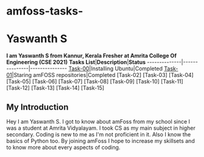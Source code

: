 # amfoss-tasks-
# Yaswanth S
**I am Yaswanth S from Kannur, Kerala Fresher at Amrita  College Of Engineering (CSE 2021)**
**Tasks List**|**Description**|**Status**
--------------|---------------|---------------
[Task-00](https://github.com/yaswanth004/amfoss-tasks/tree/main/task-00)|Installing Ubuntu|Completed
[Task-01](https://github.com/yaswanth004/amfoss-tasks/tree/main/task-01)|Staring amFOSS repositories|Completed
[Task-02]
[Task-03]
[Task-04]
[Task-05]
[Task-06]
[Task-07]
[Task-08]
[Task-09]
[Task-10]
[Task-11]
[Task-12]
[Task-13]
[Task-14]
[Task-15]

## My Introduction
Hey I am Yaswanth S. I got to know about amFoss from my school since I was a student at Amrita Vidyalayam. I took CS as my main subject in higher secondary.
Coding is new to me as I'm not proficient in it. Also I know the basics of Python too.
By joining amFoss I hope to increase my skillsets and to know more about every aspects of coding.

